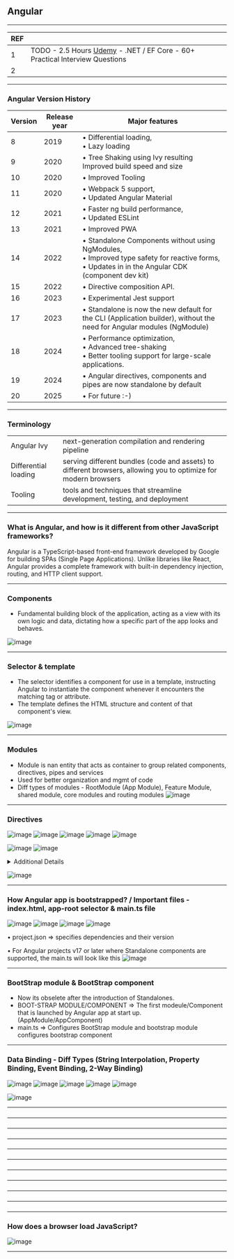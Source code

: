 ## Angular

---------------------------------------------
| REF | |
| - | - |
| 1 | TODO -  2.5 Hours [Udemy](https://luxoft.udemy.com/course/net-ef-core-50-practical-interview-questions/) - .NET / EF Core - 60+ Practical Interview Questions |
| 2 | 
---------------------------------------------
### Angular Version History 

| Version | Release year | Major features |
| - | - | - |
| 8  | 2019 | • Differential loading, <br/>• Lazy loading | 
| 9  | 2020 | • Tree Shaking using Ivy resulting  Improved build speed and size  |
| 10 | 2020 | • Improved Tooling  |
| 11 | 2020 | • Webpack 5 support, <br/>• Updated Angular Material | 
| 12 | 2021 | • Faster ng build performance, <br/>• Updated ESLint | 
| 13 | 2021 | • Improved PWA | 
| 14 | 2022 | • Standalone Components without using NgModules, <br/>• Improved type safety for reactive forms, <br/>• Updates in  in the Angular CDK (component dev kit)| 
| 15 | 2022 | • Directive composition API. | 
| 16 | 2023 | • Experimental Jest support | 
| 17 | 2023 | • Standalone is now the new default for the CLI (Application builder), without the need for Angular modules (NgModule) | 
| 18 | 2024 | • Performance optimization, <br/>• Advanced tree-shaking <br/>• Better tooling support for large-scale applications.| 
| 19 | 2024 | • Angular directives, components and pipes are now standalone by default | 
| 20 | 2025 | • For future :-) | 

---------------------------------------------
### Terminology 

|   |   |
| - | - |
| Angular Ivy | next-generation compilation and rendering pipeline  |
| Differential loading | serving different bundles (code and assets) to different browsers, allowing you to optimize for modern browsers |
| Tooling | tools and techniques that streamline development, testing, and deployment |

---------------------------------------------
### What is Angular, and how is it different from other JavaScript frameworks?

Angular is a TypeScript-based front-end framework developed by Google for building SPAs (Single Page Applications). Unlike libraries like React, Angular provides a complete framework with built-in dependency injection, routing, and HTTP client support.

---------------------------------------------
### Components 

*  Fundamental building block of the application, acting as a view with its own logic and data, dictating how a specific part of the app looks and behaves.

![image](https://github.com/user-attachments/assets/8c5cad87-8002-429d-895e-502446c3da2e)

---------------------------------------------
### Selector & template

*  The selector identifies a component for use in a template, instructing Angular to instantiate the component whenever it encounters the matching tag or attribute. 
*  The template defines the HTML structure and content of that component's view. 

![image](https://github.com/user-attachments/assets/ba66eb13-f24f-4f9f-b497-b8198c9f18db)

---------------------------------------------
### Modules 

* Module is nan entity that acts as container to group related components, directives, pipes and services
* Used for better organization and mgmt of code 
* Diff types of modules - RootModule (App Module), Feature Module, shared module, core modules and routing modules
  ![image](https://github.com/user-attachments/assets/e28cc6bd-434a-4144-8b4b-a56edb1e051f)

---------------------------------------------
### Directives 

![image](https://github.com/user-attachments/assets/f0760e20-1ec6-4813-9bb7-6ca0df89051a)
![image](https://github.com/user-attachments/assets/6832f5d9-ecc4-4e49-ad59-de7966589894)
![image](https://github.com/user-attachments/assets/a7b094cf-693b-489a-8391-dd92cb67fdcd)
![image](https://github.com/user-attachments/assets/3c78bea2-4f88-41e1-a5ae-40b24f91a184)
![image](https://github.com/user-attachments/assets/ac4e66f0-a967-4caa-bb9a-e6e1d8fcb039)

![image](https://github.com/user-attachments/assets/9785960a-8546-4428-8697-9c064febea56)
![image](https://github.com/user-attachments/assets/7dd200b9-e400-4878-bcd3-d36fb5329631)

<details>
 <summary>Additional Details </summary>
 ![image](https://github.com/user-attachments/assets/4297417b-58bc-4826-b961-eca5875b3bc9)
 ![image](https://github.com/user-attachments/assets/00696ad4-9630-4703-90ab-dda53fd42dec)

</details>

![image](https://github.com/user-attachments/assets/f7cd39e8-9b97-46e0-b930-9d4241be9117)

---------------------------------------------
### How Angular app is bootstrapped? / Important files - index.html, app-root selector & main.ts file

![image](https://github.com/user-attachments/assets/d3a14c87-595d-4105-af81-9fb10d36d7d9)
![image](https://github.com/user-attachments/assets/61c7f4bb-0ce5-4df1-b322-86354eb0f93b)
![image](https://github.com/user-attachments/assets/f35b8979-0baf-4cc8-a6aa-4a352fe13894)
![image](https://github.com/user-attachments/assets/3fa053c6-cc4b-4d43-a19a-9252e958cc72)

 • project.json => specifies dependencies and their version

 • For Angular projects v17 or later where Standalone components are supported, the main.ts will look like this 
 ![image](https://github.com/user-attachments/assets/da494574-d1eb-4196-b565-d4356014e2db)

---------------------------------------------
### BootStrap module & BootStrap component

* Now its obselete after the introduction of Standalones.
* BOOT-STRAP MODULE/COMPONENT => The first modeule/Component that is launched by Angular app at start up. (AppModule/AppComponent)
* main.ts => Configures BootStrap module and bootstrap module configures bootstrap component
    
---------------------------------------------
### Data Binding - Diff Types (String Interpolation, Property Binding, Event Binding, 2-Way Binding)

![image](https://github.com/user-attachments/assets/1c046000-ad47-4274-a2c7-946660f18005)
![image](https://github.com/user-attachments/assets/96cf6c68-3fe1-434d-b38b-a74ad88117a3)
![image](https://github.com/user-attachments/assets/a5592c3a-f743-41dd-9931-2999a07542d5)
![image](https://github.com/user-attachments/assets/b6056db7-7525-4795-86ba-2650053b3564)
![image](https://github.com/user-attachments/assets/10e320fb-dc70-46d2-82a7-4c577a57fa0d)

![image](https://github.com/user-attachments/assets/62b01a66-3298-4226-bfd8-d62fd4e82a85)

---------------------------------------------
### 

---------------------------------------------
### 

---------------------------------------------
### 

---------------------------------------------
### 

---------------------------------------------
### 

---------------------------------------------
### 

---------------------------------------------
### 

---------------------------------------------
### 

---------------------------------------------
### 

---------------------------------------------
### 

---------------------------------------------
### How does a browser load JavaScript?

![image](https://github.com/user-attachments/assets/8e524a87-7401-46ad-a2e7-bd155e7e4e64)

---------------------------------------------
